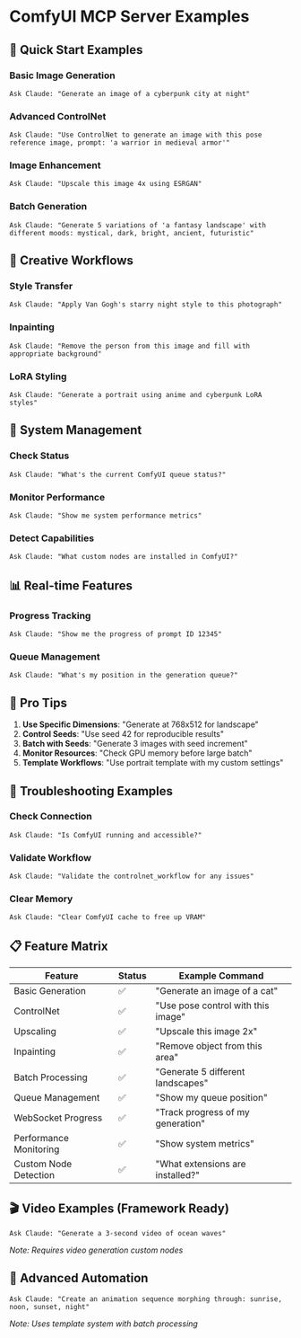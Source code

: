 # ComfyUI MCP Server Examples

## 🚀 Quick Start Examples

### Basic Image Generation
```
Ask Claude: "Generate an image of a cyberpunk city at night"
```

### Advanced ControlNet
```
Ask Claude: "Use ControlNet to generate an image with this pose reference image, prompt: 'a warrior in medieval armor'"
```

### Image Enhancement
```
Ask Claude: "Upscale this image 4x using ESRGAN"
```

### Batch Generation
```
Ask Claude: "Generate 5 variations of 'a fantasy landscape' with different moods: mystical, dark, bright, ancient, futuristic"
```

## 🎨 Creative Workflows

### Style Transfer
```
Ask Claude: "Apply Van Gogh's starry night style to this photograph"
```

### Inpainting
```
Ask Claude: "Remove the person from this image and fill with appropriate background"
```

### LoRA Styling
```
Ask Claude: "Generate a portrait using anime and cyberpunk LoRA styles"
```

## 🔧 System Management

### Check Status
```
Ask Claude: "What's the current ComfyUI queue status?"
```

### Monitor Performance
```
Ask Claude: "Show me system performance metrics"
```

### Detect Capabilities
```
Ask Claude: "What custom nodes are installed in ComfyUI?"
```

## 📊 Real-time Features

### Progress Tracking
```
Ask Claude: "Show me the progress of prompt ID 12345"
```

### Queue Management
```
Ask Claude: "What's my position in the generation queue?"
```

## 🎯 Pro Tips

1. **Use Specific Dimensions**: "Generate at 768x512 for landscape"
2. **Control Seeds**: "Use seed 42 for reproducible results"
3. **Batch with Seeds**: "Generate 3 images with seed increment"
4. **Monitor Resources**: "Check GPU memory before large batch"
5. **Template Workflows**: "Use portrait template with my custom settings"

## 🚨 Troubleshooting Examples

### Check Connection
```
Ask Claude: "Is ComfyUI running and accessible?"
```

### Validate Workflow
```
Ask Claude: "Validate the controlnet_workflow for any issues"
```

### Clear Memory
```
Ask Claude: "Clear ComfyUI cache to free up VRAM"
```

## 📋 Feature Matrix

| Feature | Status | Example Command |
|---------|--------|-----------------|
| Basic Generation | ✅ | "Generate an image of a cat" |
| ControlNet | ✅ | "Use pose control with this image" |
| Upscaling | ✅ | "Upscale this image 2x" |
| Inpainting | ✅ | "Remove object from this area" |
| Batch Processing | ✅ | "Generate 5 different landscapes" |
| Queue Management | ✅ | "Show my queue position" |
| WebSocket Progress | ✅ | "Track progress of my generation" |
| Performance Monitoring | ✅ | "Show system metrics" |
| Custom Node Detection | ✅ | "What extensions are installed?" |

## 🎬 Video Examples (Framework Ready)
```
Ask Claude: "Generate a 3-second video of ocean waves"
```
*Note: Requires video generation custom nodes*

## 🔄 Advanced Automation
```
Ask Claude: "Create an animation sequence morphing through: sunrise, noon, sunset, night"
```
*Note: Uses template system with batch processing*
